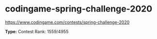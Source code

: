 # codingame-spring-challenge-2020
https://www.codingame.com/contests/spring-challenge-2020

**Type:** Contest
Rank: 1559/4955
